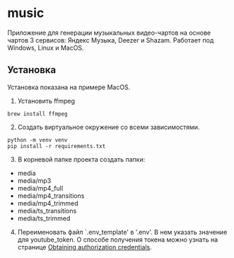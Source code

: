 # music

Приложение для генерации музыкальных видео-чартов на основе чартов 3 сервисов: Яндекс Музыка, Deezer и Shazam. Работает под Windows, Linux и MacOS.

## Установка

Установка показана на примере MacOS.

1. Установить ffmpeg  

```
brew install ffmpeg
``` 

2. Создать виртуальное окружение со всеми зависимостями. 

```
python -m venv venv
pip install -r requirements.txt
```

3. В корневой папке проекта создать папки:

 - media
 - media/mp3
 - media/mp4_full
 - media/mp4_transitions
 - media/mp4_trimmed
 - media/ts_transitions
 - media/ts_trimmed


4. Переименовать файл `.env_template' в '.env'. В нем указать значение для youtube_token. О способе получения токена можно узнать на странице [Obtaining authorization credentials](https://developers.google.com/youtube/registering_an_application).
